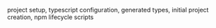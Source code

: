 project setup, typescript configuration, generated types, initial project creation, npm lifecycle scripts